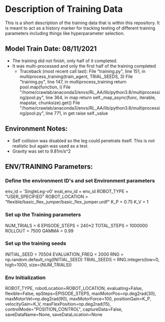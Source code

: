 # Description of Training Data
This is a short description of the training data that is within this repository. It is meant to act as a history marker for tracking testing of different training parameters including things like hyperparameter selection.

## Model Train Date: 08/11/2021
- The training did not finish, only half of it completed. 
- It was multi-processed and only the first half of the training completed
  - Traceback (most recent call last):
  File "training.py", line 151, in <module>
    multiprocess_training(train_agent, TRIAL_SEEDS, 3)
  File "training.py", line 147, in multiprocess_training
    return pool.map(function, i)
  File "/home/crawlab/anaconda3/envs/RL_AA/lib/python3.8/multiprocessing/pool.py", line 364, in map
    return self._map_async(func, iterable, mapstar, chunksize).get()
  File "/home/crawlab/anaconda3/envs/RL_AA/lib/python3.8/multiprocessing/pool.py", line 771, in get
    raise self._value
    
## Environment Notes:
* Self collision was disabled so the leg could penetrate itself. This is not realistic but again was used as a test.
* Gravity was set to 9.81m/s^2

## ENV/TRAINING Parameters: 
### Define the environment ID's and set Environment parameters
env_id = 'SingleLeg-v0'
eval_env_id = env_id
ROBOT_TYPE = "USER_SPECIFIED"
ROBOT_LOCATION = "flexible/basic_flex_jumper/basic_flex_jumper.urdf"
K_P = 0.75
K_V = 1

### Set up the Training parameters
NUM_TRIALS = 6
EPISODE_STEPS = 240*2
TOTAL_STEPS = 1000000
ROLLOUT = 7500
GAMMA = 0.99

### Set up the training seeds
INITIAL_SEED = 70504
EVALUATION_FREQ = 2000
RNG = np.random.default_rng(INITIAL_SEED)
TRIAL_SEEDS = RNG.integers(low=0, high=1000, size=(NUM_TRIALS))

### Env Initialization
ROBOT_TYPE,
robotLocation=ROBOT_LOCATION,
evaluating=False,
flexible=False,
epSteps=EPISODE_STEPS,
maxMotorPos=np.deg2rad(30),
maxMotorVel=np.deg2rad(90),
maxMotorForce=100,
positionGain=K_P,
velocityGain=K_V,
maxFlexPosition=np.deg2rad(15),
controlMode="POSITION_CONTROL",
captureData=False,
saveDataName=None,
saveDataLocation=None